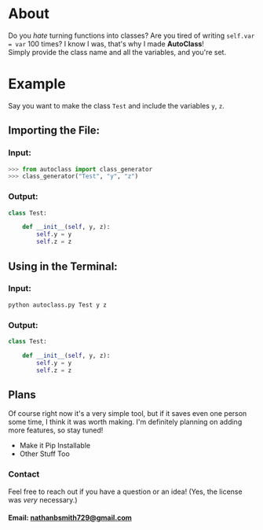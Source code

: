 # About

Do you *hate* turning functions into classes? Are you tired of writing `self.var = var` 100 times?
I know I was, that's why I made **AutoClass**!  
Simply provide the class name and all the variables, and you're set.

# Example

Say you want to make the class `Test` and include the variables `y`, `z`.

  ## Importing the File:

  ### Input:
  ```python
  >>> from autoclass import class_generator
  >>> class_generator("Test", "y", "z")
  ```
  ### Output:
  ```python
  class Test:

      def __init__(self, y, z):
          self.y = y
          self.z = z
  ```

  ## Using in the Terminal:

  ### Input:
  ```bash
  python autoclass.py Test y z
  ```
  ### Output:
  ```python
  class Test:

      def __init__(self, y, z):
          self.y = y
          self.z = z
  ```

## Plans
Of course right now it's a very simple tool, but if it saves even one person some time, I think it was worth making. 
I'm definitely planning on adding more features, so stay tuned!
- Make it Pip Installable
- Other Stuff Too
### Contact
Feel free to reach out if you have a question or an idea!
(Yes, the license was *very* necessary.)
#### Email: nathanbsmith729@gmail.com
